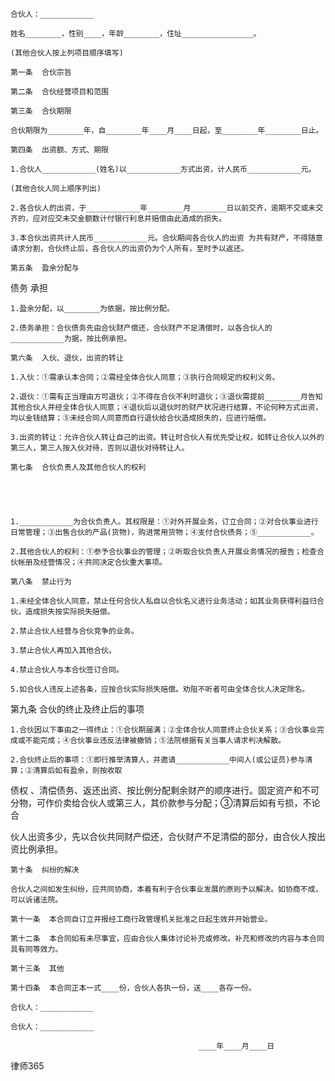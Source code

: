 
 


    合伙人：____________

    姓名________，性别____，年龄________，住址________________。

    (其他合伙人按上列项目顺序填写)

    第一条  合伙宗旨

    第二条  合伙经营项目和范围

    第三条  合伙期限

    合伙期限为________年，自________年____月____日起，至________年________日止。

    第四条  出资额、方式、期限

    1.合伙人____________(姓名)以____________方式出资，计人民币____________元。

    (其他合伙人同上顺序列出)

    2.各合伙人的出资，于____________年________月________日以前交齐，逾期不交或未交齐的，应对应交未交金额数计付银行利息并赔偿由此造成的损失。

    3.本合伙出资共计人民币____________元。合伙期间各合伙人的出资 为共有财产，不得随意请求分割，合伙终止后，各合伙人的出资仍为个人所有，至时予以返还。

    第五条  盈余分配与
债务
承担

    1.盈余分配，以________为依据，按比例分配。

    2.债务承担：合伙债务先由合伙财产偿还，合伙财产不足清偿时，以各合伙人的____________为据，按比例承担。

    第六条  入伙、退伙，出资的转让

    1.入伙：①需承认本合同；②需经全体合伙人同意；③执行合同规定的权利义务。

    2.退伙：①需有正当理由方可退伙；②不得在合伙不利时退伙；③退伙需提前________月告知其他合伙人并经全体合伙人同意；④退伙后以退伙时的财产状况进行结算，不论何种方式出资，均以金钱结算；⑤未经合同人同意而自行退伙给合伙造成损失的，应进行赔偿。

    3.出资的转让：允许合伙人转让自己的出资。转让时合伙人有优先受让权，如转让合伙人以外的第三人，第三人按入伙对待，否则以退伙对待转让人。

    第七条  合伙负责人及其他合伙人的权利





    1.____________为合伙负责人。其权限是：①对外开展业务，订立合同；②对合伙事业进行日常管理；③出售合伙的产品(货物)，购进常用货物；④支付合伙债务；⑤____________。

    2.其他合伙人的权利：①参予合伙事业的管理；②听取合伙负责人开展业务情况的报告；检查合伙帐册及经营情况；④共同决定合伙重大事项。

    第八条  禁止行为

    1.未经全体合伙人同意，禁止任何合伙人私自以合伙名义进行业务活动；如其业务获得利益归合伙，造成损失按实际损失赔偿。

    2.禁止合伙人经营与合伙竞争的业务。

    3.禁止合伙人再加入其他合伙。

    4.禁止合伙人与本合伙签订合同。

    5.如合伙人违反上述各条，应按合伙实际损失赔偿。劝阻不听者可由全体合伙人决定除名。

   
 
第九条  合伙的终止及终止后的事项




    1.合伙因以下事由之一得终止：①合伙期届满；②全体合伙人同意终止合伙关系；③合伙事业完成或不能完成；④合伙事业违反法律被撤销；⑤法院根据有关当事人请求判决解散。

    2.合伙终止后的事项：①即行推举清算人，并邀请____________中间人(或公证员)参与清算；②清算后如有盈余，则按收取
债权
、清偿债务、返还出资、按比例分配剩余财产的顺序进行。固定资产和不可分物，可作价卖给合伙人或第三人，其价款参与分配；③清算后如有亏损，不论合

伙人出资多少，先以合伙共同财产偿还，合伙财产不足清偿的部分，由合伙人按出资比例承担。


    第十条  纠纷的解决

    合伙人之间如发生纠纷，应共同协商，本着有利于合伙事业发展的原则予以解决。如协商不成，可以诉诸法院。

    第十一条  本合同自订立并报经工商行政管理机关批准之日起生效并开始营业。

    第十二条  本合同如有未尽事宜，应由合伙人集体讨论补充或修改。补充和修改的内容与本合同具有同等效力。

    第十三条  其他

    第十四条  本合同正本一式____份，合伙人各执一份，送____各存一份。

    合伙人：____________

    合伙人：____________

                                              ____年____月____日







律师365

 
 


 

 
 
 
 
 
  


  
 

  


  


  
 
 
 
 

